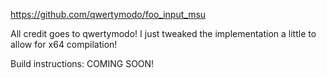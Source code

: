 https://github.com/qwertymodo/foo_input_msu

All credit goes to qwertymodo! I just tweaked the implementation a little to allow for x64 compilation!

Build instructions: COMING SOON!
